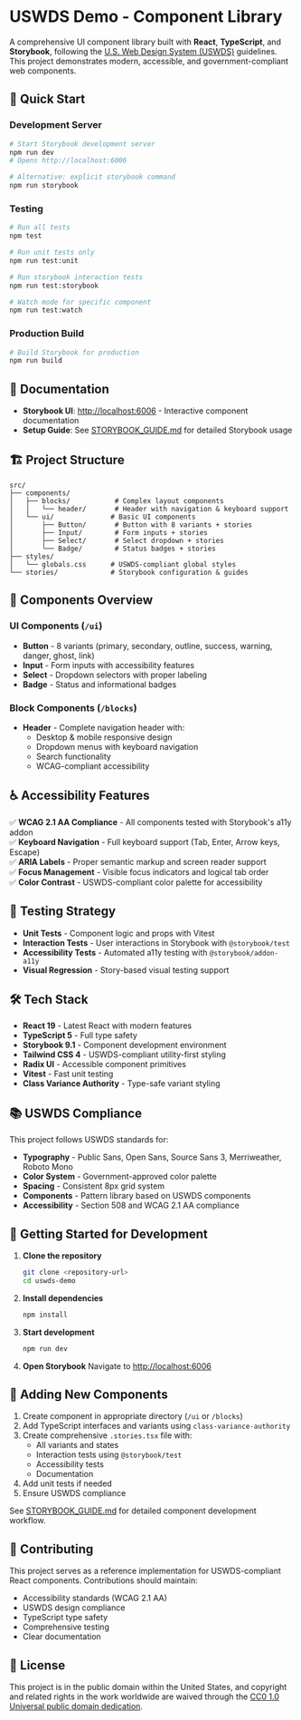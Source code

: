# USWDS Demo - Component Library

A comprehensive UI component library built with **React**, **TypeScript**, and **Storybook**, following the [U.S. Web Design System (USWDS)](https://designsystem.digital.gov/) guidelines. This project demonstrates modern, accessible, and government-compliant web components.

## 🚀 Quick Start

### Development Server

```bash
# Start Storybook development server
npm run dev
# Opens http://localhost:6006

# Alternative: explicit storybook command
npm run storybook
```

### Testing

```bash
# Run all tests
npm test

# Run unit tests only
npm run test:unit

# Run storybook interaction tests
npm run test:storybook

# Watch mode for specific component
npm run test:watch
```

### Production Build

```bash
# Build Storybook for production
npm run build
```

## 📖 Documentation

- **Storybook UI**: [http://localhost:6006](http://localhost:6006) - Interactive component documentation
- **Setup Guide**: See [STORYBOOK_GUIDE.md](./STORYBOOK_GUIDE.md) for detailed Storybook usage

## 🏗️ Project Structure

```
src/
├── components/
│   ├── blocks/           # Complex layout components
│   │   └── header/       # Header with navigation & keyboard support
│   └── ui/              # Basic UI components
│       ├── Button/       # Button with 8 variants + stories
│       ├── Input/        # Form inputs + stories
│       ├── Select/       # Select dropdown + stories
│       └── Badge/        # Status badges + stories
├── styles/
│   └── globals.css      # USWDS-compliant global styles
└── stories/             # Storybook configuration & guides
```

## 🎨 Components Overview

### UI Components (`/ui`)
- **Button** - 8 variants (primary, secondary, outline, success, warning, danger, ghost, link)
- **Input** - Form inputs with accessibility features
- **Select** - Dropdown selectors with proper labeling  
- **Badge** - Status and informational badges

### Block Components (`/blocks`)
- **Header** - Complete navigation header with:
  - Desktop & mobile responsive design
  - Dropdown menus with keyboard navigation
  - Search functionality
  - WCAG-compliant accessibility

## ♿ Accessibility Features

✅ **WCAG 2.1 AA Compliance** - All components tested with Storybook's a11y addon  
✅ **Keyboard Navigation** - Full keyboard support (Tab, Enter, Arrow keys, Escape)  
✅ **ARIA Labels** - Proper semantic markup and screen reader support  
✅ **Focus Management** - Visible focus indicators and logical tab order  
✅ **Color Contrast** - USWDS-compliant color palette for accessibility  

## 🧪 Testing Strategy

- **Unit Tests** - Component logic and props with Vitest
- **Interaction Tests** - User interactions in Storybook with `@storybook/test`
- **Accessibility Tests** - Automated a11y testing with `@storybook/addon-a11y`
- **Visual Regression** - Story-based visual testing support

## 🛠️ Tech Stack

- **React 19** - Latest React with modern features
- **TypeScript 5** - Full type safety
- **Storybook 9.1** - Component development environment
- **Tailwind CSS 4** - USWDS-compliant utility-first styling
- **Radix UI** - Accessible component primitives
- **Vitest** - Fast unit testing
- **Class Variance Authority** - Type-safe variant styling

## 📚 USWDS Compliance

This project follows USWDS standards for:
- **Typography** - Public Sans, Open Sans, Source Sans 3, Merriweather, Roboto Mono
- **Color System** - Government-approved color palette
- **Spacing** - Consistent 8px grid system
- **Components** - Pattern library based on USWDS components
- **Accessibility** - Section 508 and WCAG 2.1 AA compliance

## 🚀 Getting Started for Development

1. **Clone the repository**
   ```bash
   git clone <repository-url>
   cd uswds-demo
   ```

2. **Install dependencies**
   ```bash
   npm install
   ```

3. **Start development**
   ```bash
   npm run dev
   ```

4. **Open Storybook**
   Navigate to [http://localhost:6006](http://localhost:6006)

## 📝 Adding New Components

1. Create component in appropriate directory (`/ui` or `/blocks`)
2. Add TypeScript interfaces and variants using `class-variance-authority`
3. Create comprehensive `.stories.tsx` file with:
   - All variants and states
   - Interaction tests using `@storybook/test`
   - Accessibility tests
   - Documentation
4. Add unit tests if needed
5. Ensure USWDS compliance

See [STORYBOOK_GUIDE.md](./STORYBOOK_GUIDE.md) for detailed component development workflow.

## 🤝 Contributing

This project serves as a reference implementation for USWDS-compliant React components. Contributions should maintain:
- Accessibility standards (WCAG 2.1 AA)
- USWDS design compliance
- TypeScript type safety
- Comprehensive testing
- Clear documentation

## 📄 License

This project is in the public domain within the United States, and copyright and related rights in the work worldwide are waived through the [CC0 1.0 Universal public domain dedication](https://creativecommons.org/publicdomain/zero/1.0/).